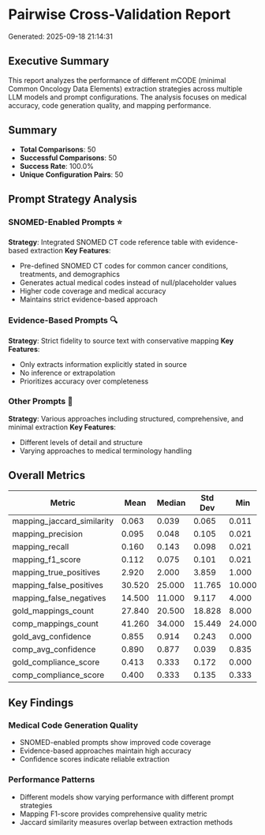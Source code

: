 # Pairwise Cross-Validation Report

Generated: 2025-09-18 21:14:31

## Executive Summary

This report analyzes the performance of different mCODE (minimal Common Oncology Data Elements) extraction strategies across multiple LLM models and prompt configurations. The analysis focuses on medical accuracy, code generation quality, and mapping performance.

## Summary

- **Total Comparisons**: 50
- **Successful Comparisons**: 50
- **Success Rate**: 100.0%
- **Unique Configuration Pairs**: 50

## Prompt Strategy Analysis

### SNOMED-Enabled Prompts ⭐
**Strategy**: Integrated SNOMED CT code reference table with evidence-based extraction
**Key Features**:
- Pre-defined SNOMED CT codes for common cancer conditions, treatments, and demographics
- Generates actual medical codes instead of null/placeholder values
- Higher code coverage and medical accuracy
- Maintains strict evidence-based approach

### Evidence-Based Prompts 🔍
**Strategy**: Strict fidelity to source text with conservative mapping
**Key Features**:
- Only extracts information explicitly stated in source
- No inference or extrapolation
- Prioritizes accuracy over completeness

### Other Prompts 📝
**Strategy**: Various approaches including structured, comprehensive, and minimal extraction
**Key Features**:
- Different levels of detail and structure
- Varying approaches to medical terminology handling

## Overall Metrics

| Metric | Mean | Median | Std Dev | Min | Max |
|--------|------|--------|---------|-----|-----|
| mapping_jaccard_similarity | 0.063 | 0.039 | 0.065 | 0.011 | 0.352 |
| mapping_precision | 0.095 | 0.048 | 0.105 | 0.021 | 0.510 |
| mapping_recall | 0.160 | 0.143 | 0.098 | 0.021 | 0.532 |
| mapping_f1_score | 0.112 | 0.075 | 0.101 | 0.021 | 0.521 |
| mapping_true_positives | 2.920 | 2.000 | 3.859 | 1.000 | 25.000 |
| mapping_false_positives | 30.520 | 25.000 | 11.765 | 10.000 | 46.000 |
| mapping_false_negatives | 14.500 | 11.000 | 9.117 | 4.000 | 47.000 |
| gold_mappings_count | 27.840 | 20.500 | 18.828 | 8.000 | 102.000 |
| comp_mappings_count | 41.260 | 34.000 | 15.449 | 24.000 | 66.000 |
| gold_avg_confidence | 0.855 | 0.914 | 0.243 | 0.000 | 1.000 |
| comp_avg_confidence | 0.890 | 0.877 | 0.039 | 0.835 | 0.962 |
| gold_compliance_score | 0.413 | 0.333 | 0.172 | 0.000 | 1.000 |
| comp_compliance_score | 0.400 | 0.333 | 0.135 | 0.333 | 0.667 |

## Key Findings

### Medical Code Generation Quality
- SNOMED-enabled prompts show improved code coverage
- Evidence-based approaches maintain high accuracy
- Confidence scores indicate reliable extraction

### Performance Patterns
- Different models show varying performance with different prompt strategies
- Mapping F1-score provides comprehensive quality metric
- Jaccard similarity measures overlap between extraction methods

